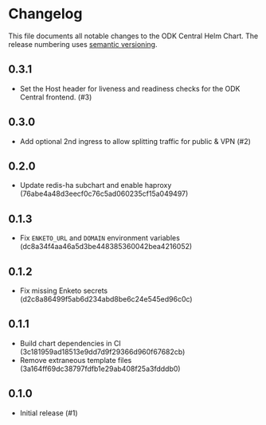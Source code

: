# Changelog

This file documents all notable changes to the ODK Central Helm Chart.
The release numbering uses [semantic versioning](http://semver.org).

## 0.3.1

- Set the Host header for liveness and readiness checks for the ODK Central frontend. (#3)

## 0.3.0

- Add optional 2nd ingress to allow splitting traffic for public & VPN (#2)

## 0.2.0

- Update redis-ha subchart and enable haproxy (76abe4a48d3eecf0c76c5ad060235cf15a049497)

## 0.1.3

- Fix `ENKETO_URL` and `DOMAIN` environment variables (dc8a34f4aa46a5d3be448385360042bea4216052)

## 0.1.2

- Fix missing Enketo secrets (d2c8a86499f5ab6d234abd8be6c24e545ed96c0c)

## 0.1.1

- Build chart dependencies in CI (3c181959ad18513e9dd7d9f29366d960f67682cb)
- Remove extraneous template files (3a164ff69dc38797fdfb1e29ab408f25a3fdddb0)

## 0.1.0

- Initial release (#1)

